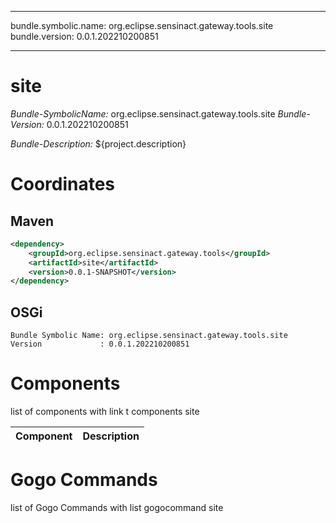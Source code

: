 
---
bundle.symbolic.name: org.eclipse.sensinact.gateway.tools.site
bundle.version: 0.0.1.202210200851

---
# site

*Bundle-SymbolicName:* org.eclipse.sensinact.gateway.tools.site
*Bundle-Version:* 0.0.1.202210200851

*Bundle-Description:*
${project.description}

# Coordinates

## Maven

```xml
<dependency>
    <groupId>org.eclipse.sensinact.gateway.tools</groupId>
    <artifactId>site</artifactId>
    <version>0.0.1-SNAPSHOT</version>
</dependency>
```

## OSGi

```
Bundle Symbolic Name: org.eclipse.sensinact.gateway.tools.site
Version             : 0.0.1.202210200851

```



# Components

list of components with link t components site

| Component | Description |
| --------- | ----------- |





# Gogo Commands

list of Gogo Commands with list gogocommand site